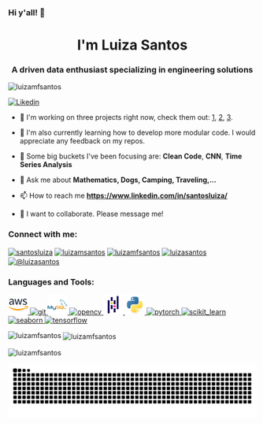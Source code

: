 ### Hi y'all! 👋

<h1 align="center">I'm Luiza Santos</h1>
<h3 align="center">A driven data enthusiast specializing in engineering solutions</h3>

<p align="left"> <img src="https://komarev.com/ghpvc/?username=luizamfsantos&label=Profile%20views&color=0e75b6&style=flat" alt="luizamfsantos" /> </p> 

[![Likedin](https://img.shields.io/badge/LinkedIn-0077B5?style=for-the-badge&logo=linkedin&logoColor=white)]([https://www.linkedin.com/in/wellen/](https://www.linkedin.com/in/santosluiza/))



- 📌 I'm working on three projects right now, check them out: [1](https://github.com/luizamfsantos/CPI-BER-Time-Series-Analysis), [2](https://github.com/luizamfsantos/Mauna-Loa-CO2-Analysis), [3](https://github.com/luizamfsantos/CNN-Image-Dog-Classifier).

- 🔭 I'm also currently learning how to develop more modular code. I would appreciate any feedback on my repos. 

- 🌱 Some big buckets I've been focusing are:  **Clean Code**, **CNN**, **Time Series Analysis**

- 💬 Ask me about **Mathematics, Dogs, Camping, Traveling,...**

- 📫 How to reach me **https://www.linkedin.com/in/santosluiza/**

- 👯 I want to collaborate. Please message me!

<h3 align="left">Connect with me:</h3>
<p align="left">
<a href="https://linkedin.com/in/santosluiza" target="blank"><img align="center" src="https://raw.githubusercontent.com/rahuldkjain/github-profile-readme-generator/master/src/images/icons/Social/linked-in-alt.svg" alt="santosluiza" height="30" width="40" /></a>
<a href="https://kaggle.com/luizamsantos" target="blank"><img align="center" src="https://raw.githubusercontent.com/rahuldkjain/github-profile-readme-generator/master/src/images/icons/Social/kaggle.svg" alt="luizamsantos" height="30" width="40" /></a>
<a href="https://instagram.com/luizamfsantos" target="blank"><img align="center" src="https://raw.githubusercontent.com/rahuldkjain/github-profile-readme-generator/master/src/images/icons/Social/instagram.svg" alt="luizamfsantos" height="30" width="40" /></a>
<a href="https://www.leetcode.com/luizasantos" target="blank"><img align="center" src="https://raw.githubusercontent.com/rahuldkjain/github-profile-readme-generator/master/src/images/icons/Social/leet-code.svg" alt="luizasantos" height="30" width="40" /></a>
<a href="https://www.hackerearth.com/@luizasantos" target="blank"><img align="center" src="https://raw.githubusercontent.com/rahuldkjain/github-profile-readme-generator/master/src/images/icons/Social/hackerearth.svg" alt="@luizasantos" height="30" width="40" /></a>
</p>

<h3 align="left">Languages and Tools:</h3>
<p align="left"> <a href="https://aws.amazon.com" target="_blank" rel="noreferrer"> <img src="https://raw.githubusercontent.com/devicons/devicon/master/icons/amazonwebservices/amazonwebservices-original-wordmark.svg" alt="aws" width="40" height="40"/> </a> <a href="https://git-scm.com/" target="_blank" rel="noreferrer"> <img src="https://www.vectorlogo.zone/logos/git-scm/git-scm-icon.svg" alt="git" width="40" height="40"/> </a> <a href="https://www.mysql.com/" target="_blank" rel="noreferrer"> <img src="https://raw.githubusercontent.com/devicons/devicon/master/icons/mysql/mysql-original-wordmark.svg" alt="mysql" width="40" height="40"/> </a> <a href="https://opencv.org/" target="_blank" rel="noreferrer"> <img src="https://www.vectorlogo.zone/logos/opencv/opencv-icon.svg" alt="opencv" width="40" height="40"/> </a> <a href="https://pandas.pydata.org/" target="_blank" rel="noreferrer"> <img src="https://raw.githubusercontent.com/devicons/devicon/2ae2a900d2f041da66e950e4d48052658d850630/icons/pandas/pandas-original.svg" alt="pandas" width="40" height="40"/> </a> <a href="https://www.python.org" target="_blank" rel="noreferrer"> <img src="https://raw.githubusercontent.com/devicons/devicon/master/icons/python/python-original.svg" alt="python" width="40" height="40"/> </a> <a href="https://pytorch.org/" target="_blank" rel="noreferrer"> <img src="https://www.vectorlogo.zone/logos/pytorch/pytorch-icon.svg" alt="pytorch" width="40" height="40"/> </a> <a href="https://scikit-learn.org/" target="_blank" rel="noreferrer"> <img src="https://upload.wikimedia.org/wikipedia/commons/0/05/Scikit_learn_logo_small.svg" alt="scikit_learn" width="40" height="40"/> </a> <a href="https://seaborn.pydata.org/" target="_blank" rel="noreferrer"> <img src="https://seaborn.pydata.org/_images/logo-mark-lightbg.svg" alt="seaborn" width="40" height="40"/> </a> <a href="https://www.tensorflow.org" target="_blank" rel="noreferrer"> <img src="https://www.vectorlogo.zone/logos/tensorflow/tensorflow-icon.svg" alt="tensorflow" width="40" height="40"/> </a> </p>

<p><img align="left" src="https://github-readme-stats.vercel.app/api/top-langs?username=luizamfsantos&show_icons=true&locale=en&layout=compact" alt="luizamfsantos" /></p>

<p>&nbsp;<img align="center" src="https://github-readme-stats.vercel.app/api?username=luizamfsantos&show_icons=true&locale=en" alt="luizamfsantos" /></p>

<p><img align="center" src="https://github-readme-streak-stats.herokuapp.com/?user=luizamfsantos&" alt="luizamfsantos" /></p>

<picture>
  <source media="(prefers-color-scheme: dark)" srcset="https://raw.githubusercontent.com/luizamfsantos/luizamfsantos/output/github-contribution-grid-snake-dark.svg">
  <source media="(prefers-color-scheme: light)" srcset="https://raw.githubusercontent.com/luizamfsantos/luizamfsantos/output/github-contribution-grid-snake.svg">
  <img alt="github contribution grid snake animation" src="https://raw.githubusercontent.com/luizamfsantos/luizamfsantos/output/github-contribution-grid-snake.svg">
</picture>
